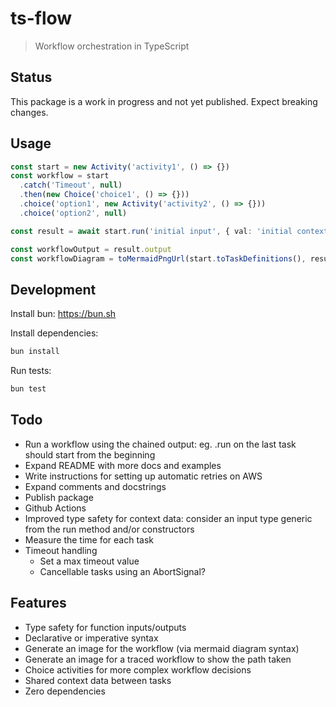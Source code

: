 # ts-flow

> Workflow orchestration in TypeScript

## Status

This package is a work in progress and not yet published. Expect breaking changes.

## Usage

```ts
const start = new Activity('activity1', () => {})
const workflow = start
  .catch('Timeout', null)
  .then(new Choice('choice1', () => {}))
  .choice('option1', new Activity('activity2', () => {}))
  .choice('option2', null)

const result = await start.run('initial input', { val: 'initial context' })

const workflowOutput = result.output
const workflowDiagram = toMermaidPngUrl(start.toTaskDefinitions(), result)
```

## Development

Install bun: <https://bun.sh>

Install dependencies:

```bash
bun install
```

Run tests:

```bash
bun test
```

## Todo

- Run a workflow using the chained output: eg. .run on the last task should start from the beginning
- Expand README with more docs and examples
- Write instructions for setting up automatic retries on AWS
- Expand comments and docstrings
- Publish package
- Github Actions
- Improved type safety for context data: consider an input type generic from the run method and/or constructors
- Measure the time for each task
- Timeout handling
  - Set a max timeout value
  - Cancellable tasks using an AbortSignal?

## Features

- Type safety for function inputs/outputs
- Declarative or imperative syntax
- Generate an image for the workflow (via mermaid diagram syntax)
- Generate an image for a traced workflow to show the path taken
- Choice activities for more complex workflow decisions
- Shared context data between tasks
- Zero dependencies
